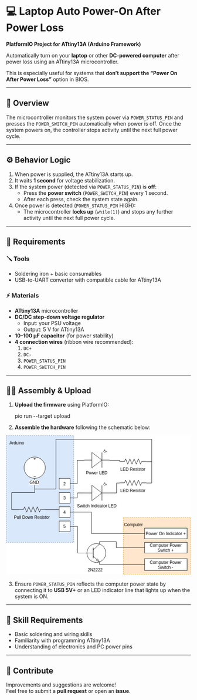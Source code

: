 # 💻 Laptop Auto Power-On After Power Loss
**PlatformIO Project for ATtiny13A (Arduino Framework)**

Automatically turn on your **laptop** or other **DC-powered computer** after power loss using an ATtiny13A microcontroller.

This is especially useful for systems that **don’t support the “Power On After Power Loss”** option in BIOS.

---

## 🧠 Overview

The microcontroller monitors the system power via `POWER_STATUS_PIN` and presses the `POWER_SWITCH_PIN` automatically when power is off. Once the system powers on, the controller stops activity until the next full power cycle.

---

## ⚙️ Behavior Logic

1. When power is supplied, the ATtiny13A starts up.
2. It waits **1 second** for voltage stabilization.
3. If the system power (detected via `POWER_STATUS_PIN`) is **off**:
   - Press the **power switch** (`POWER_SWITCH_PIN`) every 1 second.
   - After each press, check the system state again.
4. Once power is detected (`POWER_STATUS_PIN` HIGH):
   - The microcontroller **locks up** (`while(1)`) and stops any further activity until the next full power cycle.

---

## 🧰 Requirements

### 🪛 Tools
- Soldering iron + basic consumables
- USB-to-UART converter with compatible cable for ATtiny13A

### ⚡ Materials
- **ATtiny13A** microcontroller
- **DC/DC step-down voltage regulator**
  - Input: your PSU voltage
  - Output: 5 V for ATtiny13A
- **10–100 µF capacitor** (for power stability)
- **4 connection wires** (ribbon wire recommended):
  1. `DC+`
  2. `DC-`
  3. `POWER_STATUS_PIN`
  4. `POWER_SWITCH_PIN`

---

## 🧑‍🔧 Assembly & Upload

1. **Upload the firmware** using PlatformIO:

    pio run --target upload

2. **Assemble the hardware** following the schematic below:

![Schematic](img/pcswitch.png)

3. Ensure `POWER_STATUS_PIN` reflects the computer power state by connecting it to **USB 5V+** or an LED indicator line that lights up when the system is ON.

---

## 🧠 Skill Requirements

- Basic soldering and wiring skills
- Familiarity with programming ATtiny13A
- Understanding of electronics and PC power pins

---

## 🤝 Contribute

Improvements and suggestions are welcome!  
Feel free to submit a **pull request** or open an **issue**.
